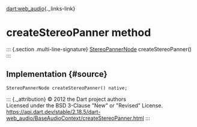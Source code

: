[dart:web\_audio](../../dart-web_audio/dart-web_audio-library){._links-link}

createStereoPanner method
=========================

::: {.section .multi-line-signature}
[StereoPannerNode](../stereopannernode-class) createStereoPanner()
:::

Implementation {#source}
--------------

``` {.language-dart data-language="dart"}
StereoPannerNode createStereoPanner() native;
```

::: {._attribution}
© 2012 the Dart project authors\
Licensed under the BSD 3-Clause \"New\" or \"Revised\" License.\
<https://api.dart.dev/stable/2.18.5/dart-web_audio/BaseAudioContext/createStereoPanner.html>
:::
